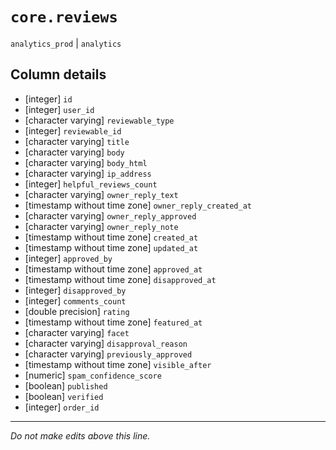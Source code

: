 # `core.reviews`
`analytics_prod` | `analytics`

## Column details
* [integer]   `id`
* [integer]   `user_id`
* [character varying] `reviewable_type`
* [integer]   `reviewable_id`
* [character varying] `title`
* [character varying] `body`
* [character varying] `body_html`
* [character varying] `ip_address`
* [integer]   `helpful_reviews_count`
* [character varying] `owner_reply_text`
* [timestamp without time zone] `owner_reply_created_at`
* [character varying] `owner_reply_approved`
* [character varying] `owner_reply_note`
* [timestamp without time zone] `created_at`
* [timestamp without time zone] `updated_at`
* [integer]   `approved_by`
* [timestamp without time zone] `approved_at`
* [timestamp without time zone] `disapproved_at`
* [integer]   `disapproved_by`
* [integer]   `comments_count`
* [double precision] `rating`
* [timestamp without time zone] `featured_at`
* [character varying] `facet`
* [character varying] `disapproval_reason`
* [character varying] `previously_approved`
* [timestamp without time zone] `visible_after`
* [numeric]   `spam_confidence_score`
* [boolean]   `published`
* [boolean]   `verified`
* [integer]   `order_id`

-------------------------------------------------------------------------------
*Do not make edits above this line.*
